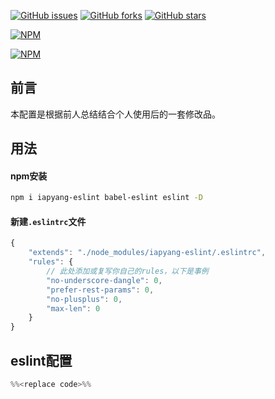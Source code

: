[![GitHub issues](https://img.shields.io/github/issues/iapYang/iapyang-eslint.svg?style=flat-square)](https://github.com/iapYang/iapyang-eslint/issues)
[![GitHub forks](https://img.shields.io/github/forks/iapYang/iapyang-eslint.svg?style=flat-square)](https://github.com/iapYang/iapyang-eslint/network)
[![GitHub stars](https://img.shields.io/github/stars/iapYang/iapyang-eslint.svg?style=flat-square)](https://github.com/iapYang/iapyang-eslint/stargazers)

[![NPM](https://nodei.co/npm/iapyang-eslint.png?downloads=true&downloadRank=true&stars=true)](https://nodei.co/npm/iapyang-eslint/)

[![NPM](https://nodei.co/npm-dl/iapyang-eslint.png?months=3&height=2)](https://nodei.co/npm/iapyang-eslint/)
## 前言

本配置是根据前人总结结合个人使用后的一套修改品。

## 用法

#### npm安装

```bash
npm i iapyang-eslint babel-eslint eslint -D
```

#### 新建`.eslintrc`文件

```javascript
{
    "extends": "./node_modules/iapyang-eslint/.eslintrc",
    "rules": {
      	// 此处添加或复写你自己的rules，以下是事例
        "no-underscore-dangle": 0,
        "prefer-rest-params": 0,
        "no-plusplus": 0,
        "max-len": 0
    }
}
```

## eslint配置

```javascript
%%<replace code>%%
```

